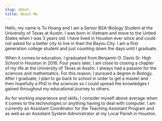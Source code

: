 ```yaml
---
slug: about
title: About Me
---
```


Hello, my name is Tu Hoang and I am a Senior BSA-Biology Student at the University of Texas at Austin. I was born in Vietnam and move to the United States when I was 3 years old. I have lived in Houston ever since and could not asked for a better city to live in than the Bayou City. I am a first generation college student and just counting down the days until I graduate.

When it comes to education, I graduated from Benjamin O. Davis Sr. High School in Houston in 2016. Four years later, I am close to closing a chapter of my life at the University of Texas at Austin. I always had a passion for the sciences and mathematics. For this reason, I pursued a degree in Biology. After I graduate, I plan to go back to school in order to get a master and then hopefully a PhD in the sciences so I could spread the knowledges I gained throughout my educational journey to others. 

As for working experience and skills, I consider myself above average when it comes to the technologies or anything having to deal with computer. I am currently an Assistant Coordinator for the Teaching Assistant Program and as well as an Assistant System Administrator at my Local Parish in Houston. 



